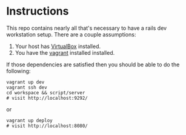 # Instructions

This repo contains nearly all that's necessary to have a rails dev workstation
setup. There are a couple assumptions:

1. Your host has [VirtualBox](https://www.virtualbox.org/wiki/Downloads) installed.
2. You have the [vagrant](http://downloads.vagrantup.com/tags/v1.0.3) installed installed.

If those dependencies are satisfied then you should be able to do the following:

    vagrant up dev
    vagrant ssh dev
    cd workspace && script/server
    # visit http://localhost:9292/

or

    vagrant up deploy
    # visit http://localhost:8080/

